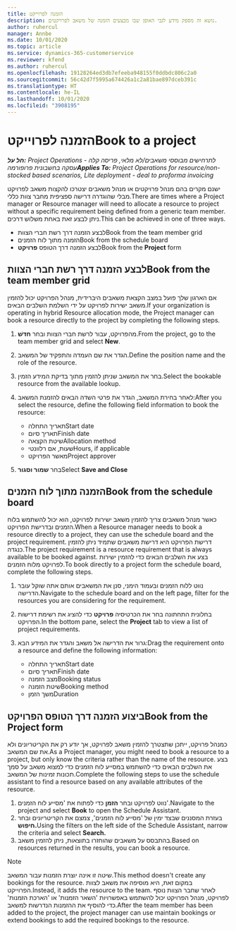 ```yaml
---
title: הזמנה לפרוייקט
description: נושא זה מספק מידע לגבי האופן שבו מבצעים הזמנה של משאב לפרויקטים.
author: ruhercul
manager: Annbe
ms.date: 10/01/2020
ms.topic: article
ms.service: dynamics-365-customerservice
ms.reviewer: kfend
ms.author: ruhercul
ms.openlocfilehash: 19128264ed3db7efeeba948155f0ddbdc806c2a0
ms.sourcegitcommit: 56c42d7f5995a674426a1c2a81bae897dceb391c
ms.translationtype: HT
ms.contentlocale: he-IL
ms.lasthandoff: 10/01/2020
ms.locfileid: "3908195"
---
```

# <a name="book-to-a-project"></a><span data-ttu-id="eb535-103">הזמנה לפרוייקט</span><span class="sxs-lookup"><span data-stu-id="eb535-103">Book to a project</span></span>

<span data-ttu-id="eb535-104">_**חל על:** Project Operations לתרחישים מבוססי משאבים/לא מלאי, פריסה קלה - עסקה בחשבונית פרופורמה_</span><span class="sxs-lookup"><span data-stu-id="eb535-104">_**Applies To:** Project Operations for resource/non-stocked based scenarios, Lite deployment - deal to proforma invoicing_</span></span>

<span data-ttu-id="eb535-105">ישנם מקרים בהם מנהל פרויקטים או מנהל משאבים יצטרכו להקצות משאב לפרויקט מבלי שהוגדרה דרישה ספציפית מחבר צוות כללי.</span><span class="sxs-lookup"><span data-stu-id="eb535-105">There are times where a Project manager or Resource manager will need to allocate a resource to project without a specific requirement being defined from a generic team member.</span></span> <span data-ttu-id="eb535-106">ניתן לבצע זאת באחת משלוש דרכים.</span><span class="sxs-lookup"><span data-stu-id="eb535-106">This can be achieved in one of three ways.</span></span>

- <span data-ttu-id="eb535-107">לבצע הזמנה דרך רשת חברי הצוות</span><span class="sxs-lookup"><span data-stu-id="eb535-107">Book from the team member grid</span></span>
- <span data-ttu-id="eb535-108">הזמנה מתוך לוח הזמנים</span><span class="sxs-lookup"><span data-stu-id="eb535-108">Book from the schedule board</span></span>
- <span data-ttu-id="eb535-109">לבצע הזמנה דרך הטופס **פרויקט**</span><span class="sxs-lookup"><span data-stu-id="eb535-109">Book from the **Project** form</span></span>

## <a name="book-from-the-team-member-grid"></a><span data-ttu-id="eb535-110">לבצע הזמנה דרך רשת חברי הצוות</span><span class="sxs-lookup"><span data-stu-id="eb535-110">Book from the team member grid</span></span>

<span data-ttu-id="eb535-111">אם הארגון שלך פועל במצב הקצאת משאבים היברידית, מנהל הפרויקט יכול להזמין משאב ישירות לפרויקט על ידי השלמת השלבים הבאים.</span><span class="sxs-lookup"><span data-stu-id="eb535-111">If your organization is operating in hybrid Resource allocation mode, the Project manager can book a resource directly to the project by completing the following steps.</span></span>

1. <span data-ttu-id="eb535-112">מהפרויקט, עבור לרשת חברי הצוות ובחר **חדשׁ**.</span><span class="sxs-lookup"><span data-stu-id="eb535-112">From the project, go to the team member grid and select **New**.</span></span>
2. <span data-ttu-id="eb535-113">הגדר את שם העמדה והתפקיד של המשאב.</span><span class="sxs-lookup"><span data-stu-id="eb535-113">Define the position name and the role of the resource.</span></span>
3. <span data-ttu-id="eb535-114">בחר את המשאב שניתן להזמין מתוך בדיקת המידע הזמין.</span><span class="sxs-lookup"><span data-stu-id="eb535-114">Select the bookable resource from the available lookup.</span></span>
4. <span data-ttu-id="eb535-115">לאחר בחירת המשאב, הגדר את פרטי השדה הבאים להזמנת המשאב:</span><span class="sxs-lookup"><span data-stu-id="eb535-115">After you select the resource, define the following field information to book the resource:</span></span>

    - <span data-ttu-id="eb535-116">תאריך התחלה</span><span class="sxs-lookup"><span data-stu-id="eb535-116">Start date</span></span>
    - <span data-ttu-id="eb535-117">תאריך סיום</span><span class="sxs-lookup"><span data-stu-id="eb535-117">Finish date</span></span>
    - <span data-ttu-id="eb535-118">שיטת הקצאה</span><span class="sxs-lookup"><span data-stu-id="eb535-118">Allocation method</span></span>
    - <span data-ttu-id="eb535-119">שעות, אם רלוונטי</span><span class="sxs-lookup"><span data-stu-id="eb535-119">Hours, if applicable</span></span>
    - <span data-ttu-id="eb535-120">מאשר הפרויקט</span><span class="sxs-lookup"><span data-stu-id="eb535-120">Project approver</span></span>

6. <span data-ttu-id="eb535-121">בחר **שמור וסגור**</span><span class="sxs-lookup"><span data-stu-id="eb535-121">Select **Save and Close**</span></span>

## <a name="book-from-the-schedule-board"></a><span data-ttu-id="eb535-122">הזמנה מתוך לוח הזמנים</span><span class="sxs-lookup"><span data-stu-id="eb535-122">Book from the schedule board</span></span>

<span data-ttu-id="eb535-123">כאשר מנהל משאבים צריך להזמין משאב ישירות לפרויקט, הוא יכול להשתמש בלוח הזמנים ובדרישת הפרויקט.</span><span class="sxs-lookup"><span data-stu-id="eb535-123">When a Resource manager needs to book a resource directly to a project, they can use the schedule board and the project requirement.</span></span> <span data-ttu-id="eb535-124">דרישת הפרויקט היא דרישת משאבים שתמיד ניתן להזמין כנגדה.</span><span class="sxs-lookup"><span data-stu-id="eb535-124">The project requirement is a resource requirement that is always available to be booked against.</span></span> <span data-ttu-id="eb535-125">בצע את השלבים הבאים כדי להזמין ישירות לפרויקט מלוח הזמנים.</span><span class="sxs-lookup"><span data-stu-id="eb535-125">To book directly to a project form the schedule board, complete the following steps.</span></span>

1. <span data-ttu-id="eb535-126">נווט ללוח הזמנים ובעמוד הימני, סנן את המשאבים אותם אתה שוקל עובר הדרישה.</span><span class="sxs-lookup"><span data-stu-id="eb535-126">Navigate to the schedule board and on the left page, filter for the resources you are considering for the requirement.</span></span>
2. <span data-ttu-id="eb535-127">בחלונית התחתונה בחר את הכרטיסיה **פרויקט** כדי להציג את רשימת דרישות הפרויקט.</span><span class="sxs-lookup"><span data-stu-id="eb535-127">In the bottom pane, select the **Project** tab to view a list of project requirements.</span></span>
3. <span data-ttu-id="eb535-128">גרור את הדרישה אל משאב והגדר את המידע הבא:</span><span class="sxs-lookup"><span data-stu-id="eb535-128">Drag the requirement onto a resource and define the following information:</span></span>

    - <span data-ttu-id="eb535-129">תאריך התחלה</span><span class="sxs-lookup"><span data-stu-id="eb535-129">Start date</span></span>
    - <span data-ttu-id="eb535-130">תאריך סיום</span><span class="sxs-lookup"><span data-stu-id="eb535-130">Finish date</span></span>
    - <span data-ttu-id="eb535-131">מצב הזמנה</span><span class="sxs-lookup"><span data-stu-id="eb535-131">Booking status</span></span>
    - <span data-ttu-id="eb535-132">שיטת הזמנה</span><span class="sxs-lookup"><span data-stu-id="eb535-132">Booking method</span></span>
    - <span data-ttu-id="eb535-133">משך הזמן</span><span class="sxs-lookup"><span data-stu-id="eb535-133">Duration</span></span>

## <a name="book-from-the-project-form"></a><span data-ttu-id="eb535-134">ביצוע הזמנה דרך הטופס הפרויקט</span><span class="sxs-lookup"><span data-stu-id="eb535-134">Book from the Project form</span></span>

<span data-ttu-id="eb535-135">כמנהל פרויקט, ייתכן שתצטרך להזמין משאב לפרויקט, אך יודע רק את הקריטריונים ולא את שם המשאב.</span><span class="sxs-lookup"><span data-stu-id="eb535-135">As a Project manager, you might need to book a resource to a project, but only know the criteria rather than the name of the resource.</span></span> <span data-ttu-id="eb535-136">בצע את השלבים הבאים כדי להשתמש במסייע לוח הזמנים כדי למצוא משאב על סמך תכונות זמינות של המשאב.</span><span class="sxs-lookup"><span data-stu-id="eb535-136">Complete the following steps to use the schedule assistant to find a resource based on any available attributes of the resource.</span></span> 

1. <span data-ttu-id="eb535-137">נווט לפרויקט ובחר **הזמן** כדי לפתוח את 'מסייע לוח הזמנים'.</span><span class="sxs-lookup"><span data-stu-id="eb535-137">Navigate to the project and select **Book** to open the Schedule Assistant.</span></span>
2. <span data-ttu-id="eb535-138">בעזרת המסננים שבצד ימין של 'מסייע לוח הזמנים', צמצם את הקריטריונים ובחר **חיפוש.**</span><span class="sxs-lookup"><span data-stu-id="eb535-138">Using the filters on the left side of the Schedule Assistant, narrow the criteria and select **Search.**</span></span>
3. <span data-ttu-id="eb535-139">בהתבסס על משאבים שהוחזרו בתוצאות, ניתן להזמין משאב.</span><span class="sxs-lookup"><span data-stu-id="eb535-139">Based on resources returned in the results, you can book a resource.</span></span>

> [!NOTE]
> <span data-ttu-id="eb535-140">שיטה זו אינה יוצרת הזמנות עבור המשאב.</span><span class="sxs-lookup"><span data-stu-id="eb535-140">This method doesn't create any bookings for the resource.</span></span> <span data-ttu-id="eb535-141">במקום זאת, היא מוסיפה את משאב לצוות הפרוייקט.</span><span class="sxs-lookup"><span data-stu-id="eb535-141">Instead, it adds the resource to the team.</span></span> <span data-ttu-id="eb535-142">לאחר שחבר הצוות נוסף לפרויקט, מנהל הפרויקט יכול להשתמש באפשרויות 'השאר הזמנות' או 'הארכת הזמנות' כדי להוסיף את ההזמנות הנדרשות למשאב.</span><span class="sxs-lookup"><span data-stu-id="eb535-142">After the team member has been added to the project, the project manager can use maintain bookings or extend bookings to add the required bookings to the resource.</span></span>
